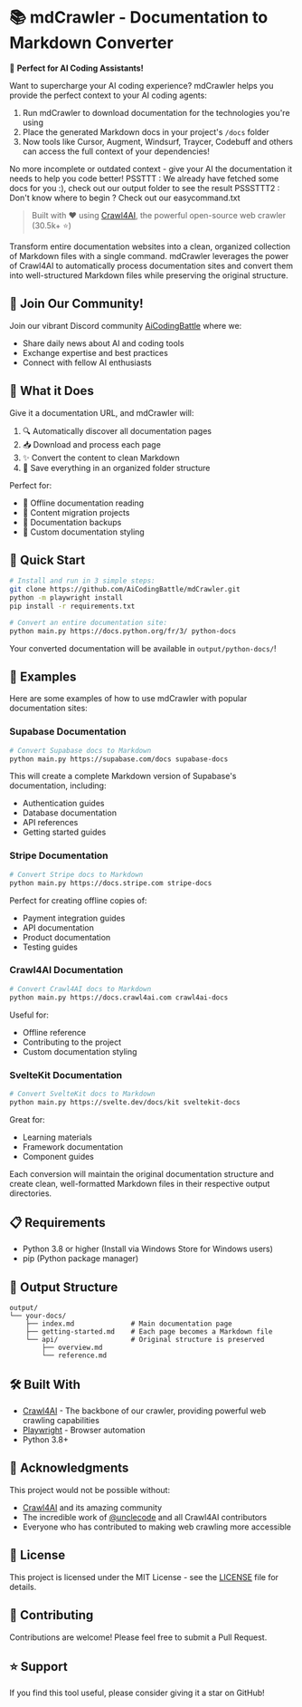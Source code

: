 # 📚 mdCrawler - Documentation to Markdown Converter

🤖 **Perfect for AI Coding Assistants!**
 
Want to supercharge your AI coding experience? mdCrawler helps you provide the perfect context to your AI coding agents:
1. Run mdCrawler to download documentation for the technologies you're using
2. Place the generated Markdown docs in your project's `/docs` folder
3. Now tools like Cursor, Augment, Windsurf, Traycer, Codebuff and others can access the full context of your dependencies!

No more incomplete or outdated context - give your AI the documentation it needs to help you code better!
PSSTTT : We already have fetched some docs for you :), check out our output folder to see the result
PSSSTTT2 : Don't know where to begin ? Check out our easycommand.txt

> Built with ❤️ using [Crawl4AI](https://github.com/unclecode/crawl4ai), the powerful open-source web crawler (30.5k+ ⭐)

Transform entire documentation websites into a clean, organized collection of Markdown files with a single command. mdCrawler leverages the power of Crawl4AI to automatically process documentation sites and convert them into well-structured Markdown files while preserving the original structure.

## 💬 Join Our Community!

Join our vibrant Discord community [AiCodingBattle](https://discord.gg/TH8V5b5rGR) where we:
- Share daily news about AI and coding tools
- Exchange expertise and best practices
- Connect with fellow AI enthusiasts

## 🎯 What it Does

Give it a documentation URL, and mdCrawler will:
1. 🔍 Automatically discover all documentation pages
2. 📥 Download and process each page
3. ✨ Convert the content to clean Markdown
4. 📁 Save everything in an organized folder structure

Perfect for:
- 📖 Offline documentation reading
- 📝 Content migration projects
- 🔄 Documentation backups
- 🎨 Custom documentation styling

## 🚀 Quick Start

```bash
# Install and run in 3 simple steps:
git clone https://github.com/AiCodingBattle/mdCrawler.git
python -m playwright install
pip install -r requirements.txt

# Convert an entire documentation site:
python main.py https://docs.python.org/fr/3/ python-docs
```

Your converted documentation will be available in `output/python-docs/`!

## 📖 Examples

Here are some examples of how to use mdCrawler with popular documentation sites:

### Supabase Documentation
```bash
# Convert Supabase docs to Markdown
python main.py https://supabase.com/docs supabase-docs
```
This will create a complete Markdown version of Supabase's documentation, including:
- Authentication guides
- Database documentation
- API references
- Getting started guides

### Stripe Documentation
```bash
# Convert Stripe docs to Markdown
python main.py https://docs.stripe.com stripe-docs
```
Perfect for creating offline copies of:
- Payment integration guides
- API documentation
- Product documentation
- Testing guides

### Crawl4AI Documentation
```bash
# Convert Crawl4AI docs to Markdown
python main.py https://docs.crawl4ai.com crawl4ai-docs
```
Useful for:
- Offline reference
- Contributing to the project
- Custom documentation styling

### SvelteKit Documentation
```bash
# Convert SvelteKit docs to Markdown
python main.py https://svelte.dev/docs/kit sveltekit-docs
```
Great for:
- Learning materials
- Framework documentation
- Component guides

Each conversion will maintain the original documentation structure and create clean, well-formatted Markdown files in their respective output directories.

## 📋 Requirements

- Python 3.8 or higher (Install via Windows Store for Windows users)
- pip (Python package manager)

## 📂 Output Structure

```
output/
└── your-docs/
    ├── index.md              # Main documentation page
    ├── getting-started.md    # Each page becomes a Markdown file
    └── api/                  # Original structure is preserved
        ├── overview.md
        └── reference.md
```

## 🛠️ Built With

- [Crawl4AI](https://github.com/unclecode/crawl4ai) - The backbone of our crawler, providing powerful web crawling capabilities
- [Playwright](https://playwright.dev/) - Browser automation
- Python 3.8+

## 🙏 Acknowledgments

This project would not be possible without:
- [Crawl4AI](https://github.com/unclecode/crawl4ai) and its amazing community
- The incredible work of [@unclecode](https://github.com/unclecode) and all Crawl4AI contributors
- Everyone who has contributed to making web crawling more accessible

## 📝 License

This project is licensed under the MIT License - see the [LICENSE](LICENSE) file for details.

## 🤝 Contributing

Contributions are welcome! Please feel free to submit a Pull Request.

## ⭐ Support

If you find this tool useful, please consider giving it a star on GitHub!